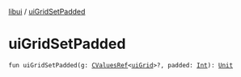 [libui](index.md) / [uiGridSetPadded](./ui-grid-set-padded.md)

# uiGridSetPadded

`fun uiGridSetPadded(g: `[`CValuesRef`](../kotlinx.cinterop/-c-values-ref/index.md)`<`[`uiGrid`](ui-grid.md)`>?, padded: `[`Int`](https://kotlinlang.org/api/latest/jvm/stdlib/kotlin/-int/index.html)`): `[`Unit`](https://kotlinlang.org/api/latest/jvm/stdlib/kotlin/-unit/index.html)